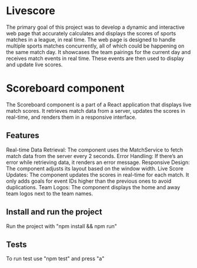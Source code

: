 # Livescore
The primary goal of this project was to develop a dynamic and interactive web page that accurately calculates and displays the scores of sports matches in a league, in real time.
The web page is designed to handle multiple sports matches concurrently, all of which could be happening on the same match day. It showcases the team pairings for the current day and receives match events in real time. 
These events are then used to display and update live scores.

# Scoreboard component
The Scoreboard component is a part of a React application that displays live match scores. It retrieves match data from a server, updates the scores in real-time, and renders them in a responsive interface.

## Features
Real-time Data Retrieval: The component uses the MatchService to fetch match data from the server every 2 seconds.
Error Handling: If there’s an error while retrieving data, it renders an error message.
Responsive Design: The component adjusts its layout based on the window width.
Live Score Updates: The component updates the scores in real-time for each match. It only adds goals for event IDs higher than the previous ones to avoid duplications.
Team Logos: The component displays the home and away team logos next to the team names.

## Install and run the project
Run the project with "npm install && npm run"

## Tests
To run test use "npm test" and press "a"